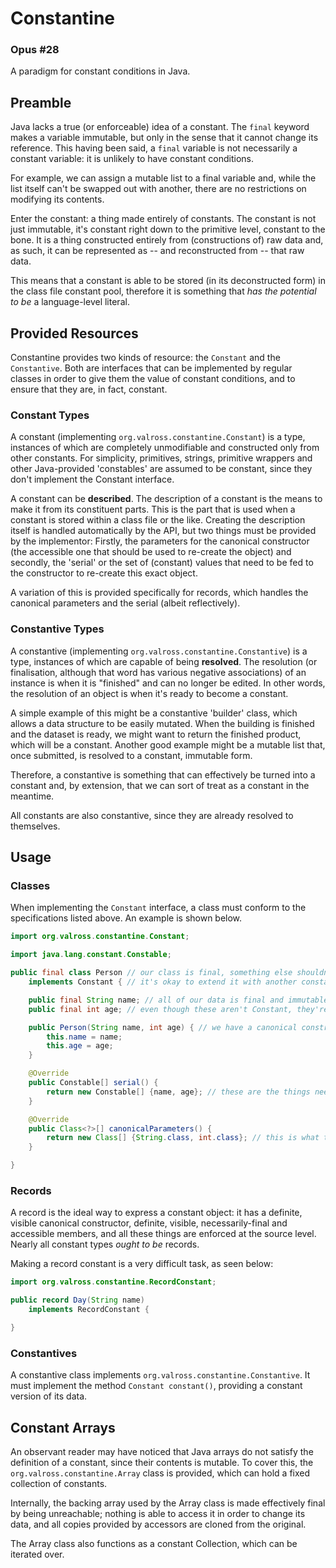 Constantine
=====

### Opus #28

A paradigm for constant conditions in Java.

## Preamble

Java lacks a true (or enforceable) idea of a constant.
The `final` keyword makes a variable immutable, but only in the sense that it cannot change its reference.
This having been said, a `final` variable is not necessarily a constant variable: it is unlikely to have constant
conditions.

For example, we can assign a mutable list to a final variable and,
while the list itself can't be swapped out with another, there are no restrictions on modifying its contents.

Enter the constant: a thing made entirely of constants. The constant is not just immutable,
it's constant right down to the primitive level, constant to the bone.
It is a thing constructed entirely from (constructions of) raw data and, as such, it can be represented as
-- and reconstructed from -- that raw data.

This means that a constant is able to be stored (in its deconstructed form) in the class file constant pool,
therefore it is something that _has the potential to be_ a language-level literal.

## Provided Resources

Constantine provides two kinds of resource: the `Constant` and the `Constantive`.
Both are interfaces that can be implemented by regular classes in order to give them the value of constant conditions,
and to ensure that they are, in fact, constant.

### Constant Types

A constant (implementing `org.valross.constantine.Constant`) is a type,
instances of which are completely unmodifiable and constructed only from other constants.
For simplicity, primitives, strings, primitive wrappers and other Java-provided 'constables' are assumed to be constant,
since they don't implement the Constant interface.

A constant can be **described**. The description of a constant is the means to make it from its constituent parts.
This is the part that is used when a constant is stored within a class file or the like.
Creating the description itself is handled automatically by the API, but two things must be provided by the implementor:
Firstly, the parameters for the canonical constructor (the accessible one that should be used to re-create the object)
and secondly, the 'serial' or the set of (constant) values that need to be fed to the constructor to re-create this
exact object.

A variation of this is provided specifically for records, which handles the canonical parameters and the serial (albeit
reflectively).

### Constantive Types

A constantive (implementing `org.valross.constantine.Constantive`) is a type,
instances of which are capable of being **resolved**.
The resolution (or finalisation, although that word has various negative associations) of an instance
is when it is "finished" and can no longer be edited.
In other words, the resolution of an object is when it's ready to become a constant.

A simple example of this might be a constantive 'builder' class, which allows a data structure to be easily mutated.
When the building is finished and the dataset is ready, we might want to return the finished product, which will be a
constant.
Another good example might be a mutable list that, once submitted, is resolved to a constant, immutable form.

Therefore, a constantive is something that can effectively be turned into a constant and, by extension,
that we can sort of treat as a constant in the meantime.

All constants are also constantive, since they are already resolved to themselves.

## Usage

### Classes

When implementing the `Constant` interface, a class must conform to the specifications listed above.
An example is shown below.

```java
import org.valross.constantine.Constant;

import java.lang.constant.Constable;

public final class Person // our class is final, something else shouldn't extend it and add non-constant things
    implements Constant { // it's okay to extend it with another constant type or seal it, though

    public final String name; // all of our data is final and immutable
    public final int age; // even though these aren't Constant, they're effectively constant

    public Person(String name, int age) { // we have a canonical constructor
        this.name = name;
        this.age = age;
    }

    @Override
    public Constable[] serial() {
        return new Constable[] {name, age}; // these are the things needed to make a new Person(name, age)
    }

    @Override
    public Class<?>[] canonicalParameters() {
        return new Class[] {String.class, int.class}; // this is what the canonical constructor looks like
    }

}
```

### Records

A record is the ideal way to express a constant object: it has a definite, visible canonical constructor,
definite, visible, necessarily-final and accessible members, and all these things are enforced at the source level.
Nearly all constant types _ought to be_ records.

Making a record constant is a very difficult task, as seen below:

```java
import org.valross.constantine.RecordConstant;

public record Day(String name)
    implements RecordConstant {

}
```

### Constantives

A constantive class implements `org.valross.constantine.Constantive`.
It must implement the method `Constant constant()`, providing a constant version of its data.

## Constant Arrays

An observant reader may have noticed that Java arrays do not satisfy the definition of a constant,
since their contents is mutable.
To cover this, the `org.valross.constantine.Array` class is provided, which can hold a fixed collection of constants.

Internally, the backing array used by the Array class is made effectively final by being unreachable;
nothing is able to access it in order to change its data, and all copies provided by accessors are cloned from the
original.

The Array class also functions as a constant Collection, which can be iterated over.

